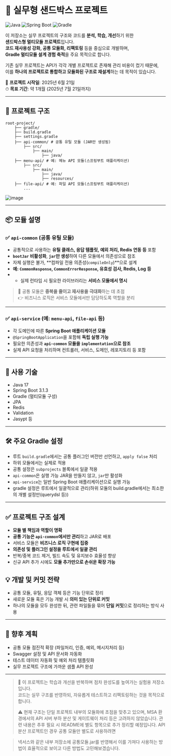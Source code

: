 # 🧪 실무형 샌드박스 프로젝트

![Java](https://img.shields.io/badge/Java-17-blue?logo=java)
![Spring Boot](https://img.shields.io/badge/SpringBoot-3.1.3-success?logo=springboot)
![Gradle](https://img.shields.io/badge/Gradle-Multi--module-02303A?logo=gradle)

이 저장소는 실무 프로젝트의 구조와 코드를 **분석, 학습, 개선**하기 위한  
**샌드박스형 멀티모듈 프로젝트**입니다.  
**코드 재사용성 강화, 공통 모듈화, 리팩토링** 등을 중심으로 개발하며,  
**Gradle 멀티모듈 설계 경험 축적**을 주요 목적으로 합니다.

기존 실무 프로젝트는 API가 각각 개별 프로젝트로 존재해 관리 비용이 컸기 때문에,  
이를 **하나의 프로젝트로 통합하고 모듈화된 구조로 재설계**하는 데 목적이 있습니다.

📅 **프로젝트 시작일**: 2025년 6월 21일  
⏱ **목표 기간**: 약 1개월 (2025년 7월 21일까지)

---

## 🧱 프로젝트 구조

```
root-project/
    ├── gradle/
    ├── build.gradle
    ├── settings.gradle
    ├── api-common/ # 공통 유틸 모듈 (JAR만 생성됨)
        ├── src/
            ├── main/
                ├── java/
    ├── menu-api/ # 예: 메뉴 API 모듈(스프링부트 애플리케이션)
        ├── src/
            ├── main/
                ├── java/
                ├── resources/ 
    ├── file-api/ # 예: 파일 API 모듈(스프링부트 애플리케이션)
        ...
```
![image](https://github.com/user-attachments/assets/2023e60a-1027-46de-b307-96840c594744)

---

## 📦 모듈 설명

### ✅ `api-common` (공통 유틸 모듈)

- 공통적으로 사용하는 **유틸 클래스, 응답 템플릿, 예외 처리, Redis 연동 등** 포함
- **`bootJar` 비활성화**, **`jar`만 생성**하여 다른 모듈에서 의존성으로 참조
- 자체 실행은 불가, **컴파일 전용 의존성(`compileOnly`)**으로 설계
- **예: `CommonResponse`, `CommonErrorResponse`, 유효성 검사, Redis, Log 등**
- - 실제 런타임 시 필요한 라이브러리는 **서비스 모듈에서 명시**

> 📌 공통 모듈은 **중복을 줄이고 재사용을 극대화**하는 데 초점  
> 👉 비즈니스 로직은 서비스 모듈에서만 담당하도록 역할을 분리

---

### ✅ `api-service` (예: `menu-api`, `file-api` 등)

- 각 도메인에 따른 **Spring Boot 애플리케이션 모듈**
- `@SpringBootApplication`을 포함해 **독립 실행 가능**
- 필요한 의존성과 **`api-common` 모듈을 `implementation`으로 참조**
- 실제 API 요청을 처리하며 컨트롤러, 서비스, 도메인, 레포지토리 등 포함

---

## 📘 사용 기술

- Java 17
- Spring Boot 3.1.3
- Gradle (멀티모듈 구성)
- JPA
- Redis
- Validation
- Jasypt 등

---

## 🛠 주요 Gradle 설정

- 루트 `build.gradle`에서는 공통 플러그인 버전만 선언하고, `apply false` 처리
- 하위 모듈에서는 실제로 적용
- 공통 설정은 `subprojects` 블록에서 일괄 적용
- `api-common`은 실행 가능 JAR을 만들지 않고, `jar`만 활성화
- `api-service`는 일반 Spring Boot 애플리케이션으로 실행 가능
- gradle 설정은 루트에서 일괄적으로 관리(하위 모듈의 build.gradle에서는 최소한의 개별 설정만(querydsl 등))

---

## ✅ 프로젝트 구조 설계

- **모듈 별 책임과 역할이 명확**
- **공통 기능은 `api-common`에서만 관리**하고 JAR로 배포
- 서비스 모듈은 **비즈니스 로직 구현에 집중**
- **의존성 및 플러그인 설정을 루트에서 일괄 관리**
- 반복/중복 코드 제거, 빌드 속도 및 유지보수 효율성 향상
- 신규 API 추가 시에도 **모듈 추가만으로 손쉬운 확장 가능**

## 💡 개발 및 커밋 전략

- 공통 모듈, 유틸, 응답 객체 등은 기능 단위로 정리
- 새로운 모듈 혹은 기능 개발 시 **의미 있는 단위로 커밋**
- 하나의 모듈을 모두 완성한 뒤, 관련 파일들을 묶어 **단일 커밋**으로 정리하는 방식 사용

---

## 📌 향후 계획

- 공통 모듈 점진적 확장 (파일처리, 인증, 예외, 메시지처리 등)
- Swagger 설정 및 API 문서화 자동화
- 테스트 데이터 자동화 및 예외 처리 템플릿화
- 실무 프로젝트 구조에 가까운 샘플 API 완성

---

> 🔄 이 프로젝트는 학습과 개선을 반복하며 점차 완성도를 높여가는 실험용 저장소입니다.  
> 코드는 실무 구조를 반영하되, 자유롭게 테스트하고 리팩토링하는 것을 목적으로 합니다.
> 
> ⚠️ 현재 구조는 단일 프로젝트 내부의 모듈화에 초점을 맞추고 있으며,
> MSA 환경에서의 API 서버 부하 분산 및 게이트웨이 처리 등은 고려하지 않았습니다.
> 관련 내용은 추후 필요 시 README에 별도 항목으로 추가 정리할 예정입니다.
> API 분산 프로젝트인 경우 공통 모듈만 별도로 사용하려면

> 넥서스와 같은 내부 저장소에 공통모듈.jar를 반영해서 이를 가져다 사용하는 방법이 효율적으로 보이고
> 다른 방법도 고민해보겠습니다.
